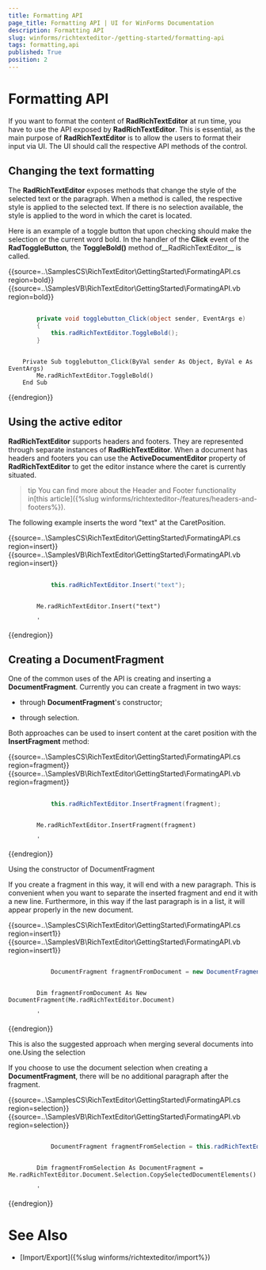 ```yaml
---
title: Formatting API
page_title: Formatting API | UI for WinForms Documentation
description: Formatting API
slug: winforms/richtexteditor-/getting-started/formatting-api
tags: formatting,api
published: True
position: 2
---
```


# Formatting API

If you want to format the content of __RadRichTextEditor__ at run time, you have to use the API exposed by __RadRichTextEditor__. This is essential, as the main purpose of __RadRichTextEditor__ is to allow the users to format their input via UI. The UI should call the respective API methods of the control.

## Changing the text formatting

The __RadRichTextEditor__ exposes methods that change the style of the selected text or the paragraph. When a method is called, the respective style is applied to the selected text. If there is no selection available, the style is applied to the word in which the caret is located.

Here is an example of a toggle button that upon checking should make the selection or the current word bold. In the handler of the __Click__ event of the __RadToggleButton__, the __ToggleBold()__ method of__RadRichTextEditor__ is called.

{{source=..\SamplesCS\RichTextEditor\GettingStarted\FormatingAPI.cs region=bold}} 
{{source=..\SamplesVB\RichTextEditor\GettingStarted\FormatingAPI.vb region=bold}} 

````C#
        
        private void togglebutton_Click(object sender, EventArgs e)
        {
            this.radRichTextEditor.ToggleBold();
        }
````
````VB.NET

    Private Sub togglebutton_Click(ByVal sender As Object, ByVal e As EventArgs)
        Me.radRichTextEditor.ToggleBold()
    End Sub
````

{{endregion}} 


## Using the active editor

__RadRichTextEditor__ supports headers and footers. They are represented through separate instances of __RadRichTextEditor__. When a document has headers and footers you can use the __ActiveDocumentEditor__ property of __RadRichTextEditor__ to get the editor instance where the caret is currently situated.
        

>tip You can find more about the Header and Footer functionality in[this article]({%slug winforms/richtexteditor-/features/headers-and-footers%}).
>

The following example inserts the word "text" at the CaretPosition.

{{source=..\SamplesCS\RichTextEditor\GettingStarted\FormatingAPI.cs region=insert}} 
{{source=..\SamplesVB\RichTextEditor\GettingStarted\FormatingAPI.vb region=insert}} 

````C#
            
            this.radRichTextEditor.Insert("text");
````
````VB.NET

        Me.radRichTextEditor.Insert("text")

        '
````

{{endregion}} 

## Creating a DocumentFragment

One of the common uses of the API is creating and inserting a __DocumentFragment__. Currently you can create a fragment in two ways:
        
* through __DocumentFragment__'s constructor;
            
* through selection.
            
Both approaches can be used to insert content at the caret position with the __InsertFragment__ method:

{{source=..\SamplesCS\RichTextEditor\GettingStarted\FormatingAPI.cs region=fragment}} 
{{source=..\SamplesVB\RichTextEditor\GettingStarted\FormatingAPI.vb region=fragment}} 

````C#
            
            this.radRichTextEditor.InsertFragment(fragment);
````
````VB.NET

        Me.radRichTextEditor.InsertFragment(fragment)

        '
````

{{endregion}} 

Using the constructor of DocumentFragment

If you create a fragment in this way, it will end with a new paragraph. This is convenient when you want to separate the inserted fragment and  end it with a new line. Furthermore, in this way if the last paragraph is in a list, it will appear properly in the new document.

{{source=..\SamplesCS\RichTextEditor\GettingStarted\FormatingAPI.cs region=insert1}} 
{{source=..\SamplesVB\RichTextEditor\GettingStarted\FormatingAPI.vb region=insert1}} 

````C#

            DocumentFragment fragmentFromDocument = new DocumentFragment(this.radRichTextEditor.Document);
````
````VB.NET

        Dim fragmentFromDocument As New DocumentFragment(Me.radRichTextEditor.Document)

        '
````

{{endregion}} 


This is also the suggested approach when merging several documents into one.Using the selection

If you choose to use the document selection when creating a __DocumentFragment__, there will be no additional paragraph after the fragment.

{{source=..\SamplesCS\RichTextEditor\GettingStarted\FormatingAPI.cs region=selection}} 
{{source=..\SamplesVB\RichTextEditor\GettingStarted\FormatingAPI.vb region=selection}} 

````C#

            DocumentFragment fragmentFromSelection = this.radRichTextEditor.Document.Selection.CopySelectedDocumentElements();
````
````VB.NET

        Dim fragmentFromSelection As DocumentFragment = Me.radRichTextEditor.Document.Selection.CopySelectedDocumentElements()

        '
````

{{endregion}}

# See Also

 * [Import/Export]({%slug winforms/richtexteditor/import%})
